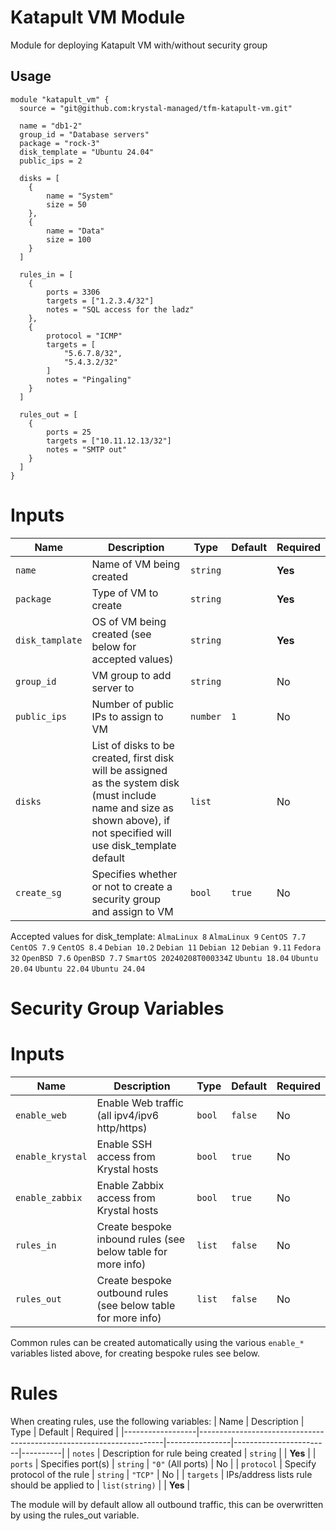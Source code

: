 # Katapult VM Module
Module for deploying Katapult VM with/without security group

## Usage

```hcl
module "katapult_vm" {
  source = "git@github.com:krystal-managed/tfm-katapult-vm.git"

  name = "db1-2"
  group_id = "Database servers"
  package = "rock-3"
  disk_template = "Ubuntu 24.04"
  public_ips = 2

  disks = [
    {
        name = "System"
        size = 50
    },
    {
        name = "Data"
        size = 100
    }
  ]
  
  rules_in = [
    {
        ports = 3306
        targets = ["1.2.3.4/32"]
        notes = "SQL access for the ladz"
    },
    {
        protocol = "ICMP"
        targets = [
            "5.6.7.8/32",
            "5.4.3.2/32"
        ]
        notes = "Pingaling"
    }
  ]

  rules_out = [
    {
        ports = 25
        targets = ["10.11.12.13/32"]
        notes = "SMTP out"
    }
  ]
}
```
# Inputs

| Name            | Description                                                  | Type          | Default | Required |
|-----------------|--------------------------------------------------------------|---------------|---------|----------|
| `name`          | Name of VM being created                                     | `string`      |         | **Yes**  |
| `package`       | Type of VM to create                                         | `string`      |         | **Yes**  |
| `disk_tamplate` | OS of VM being created (see below for accepted values)       | `string`      |         | **Yes**  |
| `group_id`      | VM group to add server to                                    | `string`      |         | No       |
| `public_ips`    | Number of public IPs to assign to VM                         | `number`      | `1`     | No       |
| `disks`         | List of disks to be created, first disk will be assigned as the system disk (must include name and size as shown above), if not specified will use disk_template default | `list`  |      | No       |
| `create_sg`     | Specifies whether or not to create a security group and assign to VM | `bool`        | `true` | No       |

Accepted values for disk_template:
`AlmaLinux 8`
`AlmaLinux 9`
`CentOS 7.7`
`CentOS 7.9`
`CentOS 8.4`
`Debian 10.2`
`Debian 11`
`Debian 12`
`Debian 9.11`
`Fedora 32`
`OpenBSD 7.6`
`OpenBSD 7.7`
`SmartOS 20240208T000334Z`
`Ubuntu 18.04`
`Ubuntu 20.04`
`Ubuntu 22.04`
`Ubuntu 24.04`

# Security Group Variables

# Inputs

| Name            | Description                                                  | Type          | Default | Required |
|-----------------|--------------------------------------------------------------|---------------|---------|----------|
| `enable_web`    | Enable Web traffic (all ipv4/ipv6 http/https)                | `bool`        | `false` | No       |
| `enable_krystal` | Enable SSH access from Krystal hosts                        | `bool`        | `true`  | No       |
| `enable_zabbix` | Enable Zabbix access from Krystal hosts                      | `bool`        | `true`  | No       |
| `rules_in`      | Create bespoke inbound rules (see below table for more info) | `list`        | `false` | No       |
| `rules_out`     | Create bespoke outbound rules (see below table for more info) | `list`       | `false` | No       |

Common rules can be created automatically using the various `enable_*` variables listed above, for creating bespoke rules see below.

# Rules
When creating rules, use the following variables:
| Name             | Description                                                         | Type           | Default                | Required |
|------------------|---------------------------------------------------------------------|----------------|------------------------|----------|
| `notes`          | Description for rule being created                                  | `string`       |                        | **Yes**  |
| `ports`          | Specifies port(s)                                                   | `string`       | `"0"` (All ports)      | No       |
| `protocol`       | Specify protocol of the rule                                        | `string`       | `"TCP"`                | No       |
| `targets`        | IPs/address lists rule should be applied to                         | `list(string)` |                        | **Yes**  |

The module will by default allow all outbound traffic, this can be overwritten by using the rules_out variable.
